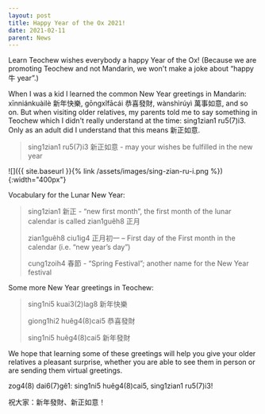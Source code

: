 ```yaml
---
layout: post
title: Happy Year of the Ox 2021!
date: 2021-02-11
parent: News
---
```


Learn Teochew wishes everybody a happy Year of the Ox! (Because we are promoting Teochew and not Mandarin, we won't make a joke about “happy 牛 year”.)

When I was a kid I learned the common New Year greetings in Mandarin: xīnniánkuàilè 新年快樂, gōngxǐfācái 恭喜發財, wànshìrúyì 萬事如意, and so on. But when visiting older relatives, my parents told me to say something in Teochew which I didn't really understand at the time: sing1zian1 ru5(7)i3. Only as an adult did I understand that this means 新正如意.

> sing1zian1 ru5(7)i3 新正如意 - may your wishes be fulfilled in the new year

![]({{ site.baseurl }}{% link /assets/images/sing-zian-ru-i.png %}){:width="400px"}

Vocabulary for the Lunar New Year:

> sing1zian1 新正 - “new first month”, the first month of the lunar calendar is called zian1guêh8 正月
>
> zian1guêh8 ciu1ig4 正月初一 – First day of the First month in the calendar (i.e. “new year’s day”)
>
> cung1zoih4 春節 - “Spring Festival”; another name for the New Year festival

Some more New Year greetings in Teochew:

> sing1ni5 kuai3(2)lag8 新年快樂
>
> giong1hi2 huêg4(8)cai5 恭喜發財
>
> sing1ni5 huêg4(8)cai5 新年發財

We hope that learning some of these greetings will help you give your older relatives a pleasant surprise, whether you are able to see them in person or are sending them virtual greetings.

zog4(8) dai6(7)gê1: sing1ni5 huêg4(8)cai5, sing1zian1 ru5(7)i3!

祝大家：新年發財、新正如意！
